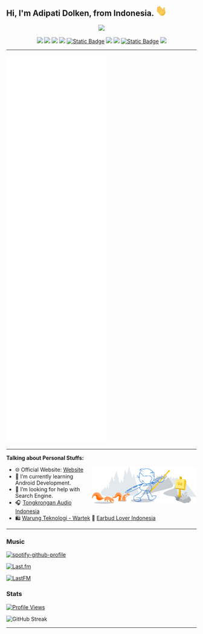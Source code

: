 <!-- Your title -->
## Hi, I'm Adipati Dolken, from Indonesia. <img src="https://raw.githubusercontent.com/AnggaR96s/AnggaR96s/master/asset/Hi.gif" width="30px">

<p align="center">
  <img src="https://media.giphy.com/media/WOwiryOPA0G6jhKqB0/source.gif" width="30%"><br>
</p>
<p align="center">
<a href="https://github.com/min69u"> <img src="https://img.shields.io/badge/-Github-000?style=flat&logo=Github&logoColor=white" /></a>
<a href="https://www.linkedin.com/in/coudlerose"> <img src="https://img.shields.io/badge/-LinkedIn-blue?style=flat&logo=Linkedin&logoColor=white" /></a>
<a href="https://www.twitter.com/min69u"> <img src="https://img.shields.io/badge/-Twitter-blue?style=flat&logo=Twitter&logoColor=white" /></a>
<a href="https://www.threads.net/@coudlerose"> <img src="https://img.shields.io/badge/Threads-000000?style=flat&logo=threads&logoColor=white" /></a>
<a href="https://linktr.ee/SylviaOne"> <img alt="Static Badge" src="https://img.shields.io/badge/Linktree-white?style=flat&logo=linktree&logoColor=%2343E55E&logoSize=auto" /></a>
<a href="https://www.instagram.com/coudlerose"> <img src="https://img.shields.io/badge/-Instagram-c13584?style=flat&labelColor=c13584&logo=instagram&logoColor=white" /></a>
<a href="mailto:adialfatih23@gmail.com"> <img src="https://img.shields.io/badge/-Gmail-c14438?style=flat&logo=Gmail&logoColor=white" /></a>
<a href="mailto:adikurniaone@proton.me"> <img alt="Static Badge" src="https://img.shields.io/badge/Proton%20Mail-%236D4AFF?style=flat&logo=protonmail&logoColor=%23ffffff" /></a>
<a href="https://visitor-badge.laobi.icu/badge?page_id=min69u"> <img src="https://visitor-badge.laobi.icu/badge?page_id=min69u" /></a></p>

---
![Metrics](https://github.com/min69u/Metrics/blob/main/github-metrics.svg)

---
<!-- Talking about you -->
**Talking about Personal Stuffs:**

<!-- Any image aligned to the right. Beware the width -->
<img width="55%" align="right" alt="Github" src="https://raw.githubusercontent.com/AnggaR96s/AnggaR96s/master/assets/git-header.svg" />

- 🌐 Official Website: [Website](https://linktr.ee/min69u)
- 🌱 I’m currently learning Android Development.
- 🐾 I’m looking for help with Search Engine.
- 🎧 [Tongkrongan Audio Indonesia](https://www.facebook.com/groups/751231222188632/?ref=share&mibextid=NSMWBT)
- 🛍️ [Warung Teknologi - Wartek](https://www.facebook.com/groups/741749746532947/?ref=share&mibextid=NSMWBT)
 📼 [Earbud Lover Indonesia](https://www.facebook.com/groups/EarbudLoverIndonesia/?ref=share&mibextid=NSMWBT)
---
### Music
<!-- Spotify Stuff -->
[![spotify-github-profile](https://spotify-github-profile.kittinanx.com/api/view?uid=vu79g3i6d2et0gvlnt08v42uw&cover_image=true&theme=novatorem&show_offline=false&background_color=121212&interchange=true&bar_color_cover=true&bar_color=53b14f)](https://spotify-github-profile.kittinanx.com/api/view?uid=vu79g3i6d2et0gvlnt08v42uw&redirect=true)

[![Last.fm](https://img.shields.io/badge/coudleRose-profile?style=for-the-badge&logo=lastdotfm&logoColor=white&label=last.fm&labelColor=21262d&color=d51007)](https://www.last.fm/user/coudleRose)

<!-- LastFM Scrobbles -->
[![LastFM](https://angga-lastfm.vercel.app/api?user=coudlerose&count=3&width=480)](https://www.last.fm/user/coudleRose)

### Stats
[![Profile Views](https://komarev.com/ghpvc/?username=min69u&style=for-the-badge&label=PROFILE+VIEWS&labelColor=21262d&color=238636)](https://github.com/min69u)

![GitHub Streak](https://streak-stats.demolab.com?user=min69u&theme=radical&date_format=j%20M%5B%20Y%5D)

---
